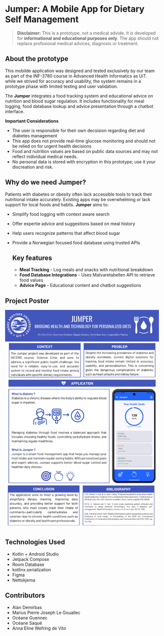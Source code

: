 # Jumper: A Mobile App for Dietary Self Management

> **Disclaimer:** This is a prototype, not a medical advide. It is developed for **informational and educational purposes only**. The app should not replace profssional medical advices, diagnosis or treatment.

## About the prototype 
This mobilde application was designed and tested exclusively by our team as part of the INF-3780 course in Advanced Health Informatics as UiT. while we strived for accuracy and usability, the system remains in a prototype phase with limited testing and user validation.

The **Jumper** integrates a food tracking system and educational advice on nutrition and blood sugar regulation. It includes functionality for meal logging, food database lookup and advice presentation through a chatbot interface.

**Important Considerations** 
- The user is responsible for their own decsision regarding diet and diabetes management
- This app does not provide real-time glucose monitoring and should not be relied on for urgent health decisions
- Food and nutrition values are based on public data sources and may not reflect individual medical needs.
- No personal data is stored with encryption in this prototype; use it your discreation and risk.

## Why do we need Jumper?

Patients with diabetes or obesity often lack accessible tools to track their nutritional intake accurately. Existing apps may be overwhelming or lack support for local foods and habits.  **Jumper** aims to:
- Simplify food logging with context aware search
- Offer expertie advice and suggestions based on meal history
- Help users recognize patterns that affect blood sugar
- Provide a Norwegian focused food database using trusted APIs

  ## Key features
  - **Meal Tracking** - Log meals and snacks with nutritional breakdown
  - **Food Database Integrations** - Uses Matvaretabellen API to retrieve food values
  - **Advice Page** - Educational content and chatbot suggestions

## Project Poster 
![Jumper Poster](jumper%20plakat.png)

## Technologies Used

- Kotlin + Android Studio
- Jetpack Compose
- Room Database
- kotlinx.serialization
- Figma
- Nettskjema

## Contributors
- Alan Demirbas
- Marius Pierre Joseph Le Gouallec
- Océane Guennec
- Océane Saqué
- Anna Eline Wefring de Vito
